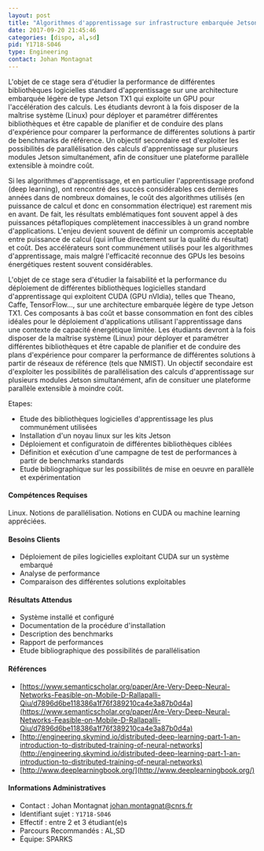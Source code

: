 ```yaml
---
layout: post
title: "Algorithmes d'apprentissage sur infrastructure embarquée Jetson TX1"
date: 2017-09-20 21:45:46
categories: [dispo, al,sd]
pid: Y1718-S046
type: Engineering
contact: Johan Montagnat
---
```

       
L'objet de ce stage sera d'étudier la performance de différentes bibliothèques logicielles standard d'apprentissage sur une architecture embarquée légère de type Jetson TX1 qui exploite un GPU pour l'accélération des calculs. Les étudiants devront à la fois disposer de la maîtrise système (Linux) pour déployer et paramétrer différentes bibliothèques et être capable de planifier et de conduire des plans d'expérience pour comparer la performance de différentes solutions à partir de benchmarks de référence. Un objectif secondaire est d'exploiter les possibilités de parallélisation des calculs d'apprentissage sur plusieurs modules Jetson simultanément, afin de consituer une plateforme parallèle extensible à moindre coût.

Si les algorithmes d'apprentissage, et en particulier l'apprentissage profond (deep learning), ont rencontré des succès considérables ces dernières années dans de nombreux domaines, le coût des algorithmes utilisés (en puissance de calcul et donc en consommation électrique) est rarement mis en avant. De fait, les résultats emblématiques font souvent appel à des puissances pétaflopiques complètement inaccessibles à un grand nombre d'applications. L'enjeu devient souvent de définir un compromis acceptable entre puissance de calcul (qui influe directement sur la qualité du résultat) et coût. Des accélérateurs sont communément utilisés pour les algorithmes d'apprentissage, mais malgré l'efficacité reconnue des GPUs les besoins énergétiques restent souvent considérables.

L'objet de ce stage sera d'étudier la faisabilité et la performance du déploiement de différentes bibliothèques logicielles standard d'apprentissage qui exploitent CUDA (GPU nVIdia), telles que Theano, Caffe, TensorFlow..., sur une architecture embarquée légère de type Jetson TX1. Ces composants à bas coût et basse consommation en font des cibles idéales pour le déploiement d'applications utilisant l'apprentissage dans une contexte de capacité énergétique limitée. Les étudiants devront à la fois disposer de la maîtrise système (Linux) pour déployer et paramétrer différentes bibliothèques et être capable de planifier et de conduire des plans d'expérience pour comparer la performance de différentes solutions à partir de réseaux de référence (tels que NMIST). Un objectif secondaire est d'exploiter les possibilités de parallélisation des calculs d'apprentissage sur plusieurs modules Jetson simultanément, afin de consituer une plateforme parallèle extensible à moindre coût.

Etapes:
  - Etude des bibliothèques logicielles d'apprentissage les plus communément utilisées
  - Installation d'un noyau linux sur les kits Jetson
  - Déploiement et configuratoin de différentes bibliothèques ciblées
  - Définition et exécution d'une campagne de test de performances à partir de benchmarks standards
  - Etude bibliographique sur les possibilités de mise en oeuvre en parallèle et expérimentation

#### Compétences Requises
Linux. Notions de parallélisation. Notions en CUDA ou machine learning appréciées.



     

#### Besoins Clients
  - Déploiement de piles logicielles exploitant CUDA sur un système embarqué
  - Analyse de performance
  - Comparaison des différentes solutions exploitables

#### Résultats Attendus
  - Système installé et configuré
  - Documentation de la procédure d'installation
  - Description des benchmarks
  - Rapport de performances
  - Etude bibliographique des possibilités de parallélisation

#### Références

  * [https://www.semanticscholar.org/paper/Are-Very-Deep-Neural-Networks-Feasible-on-Mobile-D-Rallapalli-Qiu/d7896d6be118386a1f76f389210ca4e3a87b0d4a](https://www.semanticscholar.org/paper/Are-Very-Deep-Neural-Networks-Feasible-on-Mobile-D-Rallapalli-Qiu/d7896d6be118386a1f76f389210ca4e3a87b0d4a)
  * [http://engineering.skymind.io/distributed-deep-learning-part-1-an-introduction-to-distributed-training-of-neural-networks](http://engineering.skymind.io/distributed-deep-learning-part-1-an-introduction-to-distributed-training-of-neural-networks)
  * [http://www.deeplearningbook.org/](http://www.deeplearningbook.org/)

#### Informations Administratives
  * Contact : Johan Montagnat <johan.montagnat@cnrs.fr>
  * Identifiant sujet : `Y1718-S046`
  * Effectif : entre 2 et 3 étudiant(e)s
  * Parcours Recommandés : AL,SD
  * Équipe: SPARKS

     